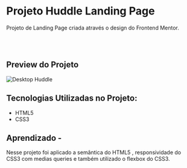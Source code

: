 # Projeto Huddle Landing Page
Projeto de Landing Page criada através o design do Frontend Mentor.

<br>
<br>

## Preview do Projeto

![Desktop Huddle](https://github.com/GabrielCemcher/Projeto-Huddle-Page-Landing/assets/167721756/baab5beb-2bfc-49ed-a67d-d059bf9a0451)


## Tecnologias Utilizadas no Projeto:
- HTML5
- CSS3


## Aprendizado -
Nesse projeto foi aplicado a semântica do HTML5 , responsividade do CSS3 com medias queries e também utilizado o flexbox do CSS3.
